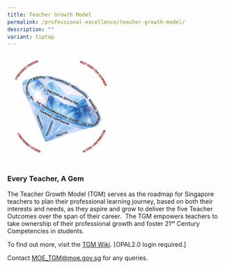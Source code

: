 ```yaml
---
title: Teacher Growth Model
permalink: /professional-excellence/teacher-growth-model/
description: ""
variant: tiptap
---
```

<p></p>
<div class="isomer-image-wrapper">
<img style="width: 50%;" height="auto" width="100%" alt="" src="/images/TGM_Logo_aa_200624.png">
</div>
<h3>Every Teacher, A Gem</h3>
<p>The Teacher Growth Model (TGM) serves as the roadmap for Singapore teachers
to plan their professional learning journey, based on both their interests
and needs, as they aspire and grow to deliver the five Teacher Outcomes
over the span of their career.&nbsp; The TGM empowers teachers to take
ownership of their professional growth and foster 21ˢᵗ Century Competencies
in students.</p>
<p>To find out more, visit the <a href="https://go.gov.sg/tgm" rel="noopener noreferrer nofollow" target="_blank">TGM Wiki</a>. [OPAL2.0 login required.]</p>
<p>Contact <a href="mailto:MOE_TGM@moe.gov.sg" rel="noopener noreferrer nofollow" target="_blank">MOE_TGM@moe.gov.sg</a> for
any queries.</p>